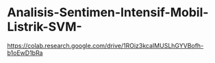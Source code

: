 # Analisis-Sentimen-Intensif-Mobil-Listrik-SVM-

https://colab.research.google.com/drive/1ROiz3kcaIMUSLhGYVBofh-b1oEwD1bRa
